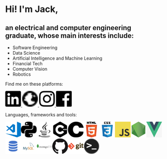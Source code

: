 # Hi!  I'm Jack,

## an electrical and computer engineering graduate, whose main interests include:

* Software Engineering
* Data Science
* Artificial Intelligence and Machine Learning
* Financial Tech
* Computer Vision 
* Robotics

Find me on these platforms:

<a href="https://www.linkedin.com/in/jack-teversham-b00634137/">
<img src="icon/linkedIN.svg" alt="alt" width="50" height="50">
</a>

<a href="https://jackteversham523589966.wordpress.com">
<img src="icon/website.svg" alt="alt" width="50" height="50">
</a>

<a href="https://www.instagram.com/jackteversham/">
<img src="icon/insta.svg" alt="alt" width="50" height="50">
</a>

<a href="https://www.instagram.com/jackteversham/">
<img src="icon/facebook.svg" alt="alt" width="50" height="50">
</a>




Languages, frameworks and tools:

<img src="icon/vscode.png" alt="alt" width="50" height="50"><img src="icon/python.svg" alt="alt" width="50" height="50"><img src="icon/java.svg" alt="alt" width="50" height="50"><img src="icon/cplusplus.svg" alt="alt" width="50" height="50"><img src="icon/c.svg" alt="alt" width="50" height="50"><img src="icon/html.png" alt="alt" width="50" height="50"><img src="icon/css.png" alt="alt" width="50" height="50"><img src="icon/javascript.png" alt="alt" width="50" height="50"><img src="icon/nodejs.png" alt="alt" width="50" height="50"><img src="icon/vue.jpg" alt="alt" width="50" height="50"><img src="icon/sql.png" alt="alt" width="50" height="50"><img src="icon/mysql.png" alt="alt" width="50" height="50"><img src="icon/mongodb.png" alt="alt" width="50" height="50"><img src="icon/github.png" alt="alt" width="50" height="50"><img src="icon/git.png" alt="alt" width="50" height="50"><img src="icon/terminal.png" alt="alt" width="50" height="50">
                                                          

